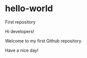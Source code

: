 # hello-world
First repository

Hi developers!

Welcome to my first Github repository. 

Have a nice day!
